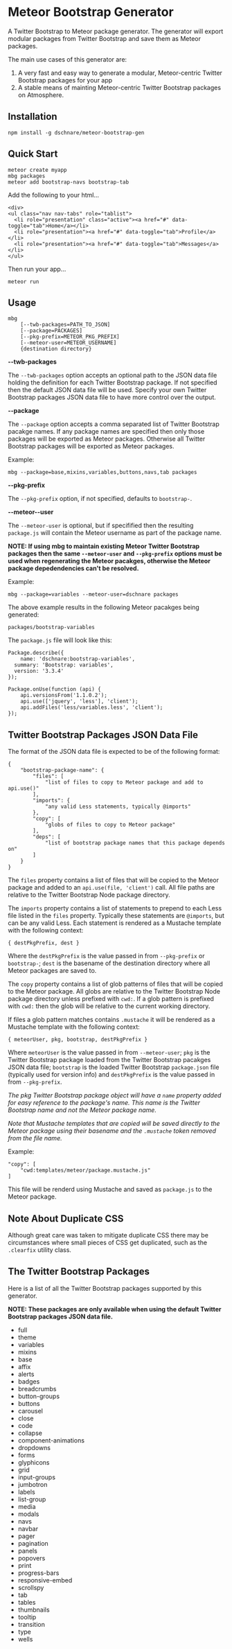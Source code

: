 # Meteor Bootstrap Generator

A Twitter Bootstrap to Meteor package generator. The generator will export
modular packages from Twitter Bootstrap and save them as Meteor packages.

The main use cases of this generator are:

1. A very fast and easy way to generate a modular, Meteor-centric Twitter Bootstrap packages for your app
2. A stable means of mainting Meteor-centric Twitter Bootstrap packages on Atmosphere.


## Installation

	npm install -g dschnare/meteor-bootstrap-gen


## Quick Start

	meteor create myapp
	mbg packages
	meteor add bootstrap-navs bootstrap-tab

Add the following to your html...

	<div>
    <ul class="nav nav-tabs" role="tablist">
      <li role="presentation" class="active"><a href="#" data-toggle="tab">Home</a></li>
      <li role="presentation"><a href="#" data-toggle="tab">Profile</a></li>
      <li role="presentation"><a href="#" data-toggle="tab">Messages</a></li>
    </ul>
  </div>

Then run your app...

	meteor run


## Usage

	mbg
		[--twb-packages=PATH_TO_JSON]
		[--package=PACKAGES]
		[--pkg-prefix=METEOR_PKG_PREFIX]
		[--meteor-user=METEOR_USERNAME]
		{destination directory}

**--twb-packages**

The `--twb-packages` option accepts an optional path to the JSON data file holding the definition for each Twitter Bootstrap package. If not specified then the default JSON data file will be used. Specify your own Twitter Bootstrap packages JSON data file to have more control over the output.


**--package**

The `--package` option accepts a comma separated list of Twitter Bootstrap pacakge names.
If any package names are specified then only those packages will be exported as Meteor packages.
Otherwise all Twitter Bootstrap packages will be exported as Meteor packages.

Example:

	mbg --package=base,mixins,variables,buttons,navs,tab packages

**--pkg-prefix**

The `--pkg-prefix` option, if not specified, defaults to `bootstrap-`.

**--meteor--user**

The `--meteor-user` is optional, but if specifified then the resulting `package.js` will contain the Meteor username as part of the package name.

**NOTE: If using mbg to maintain existing Meteor Twitter Bootstrap packages then the same `--meteor-user` and `--pkg-prefix` options must be used when regenerating the Meteor pacakges, otherwise the Meteor package depedendencies can't be resolved.**

Example:

	mbg --package=variables --meteor-user=dschnare packages

The above example results in the following Meteor pacakges being generated:

	packages/bootstrap-variables

The `package.js` file will look like this:

	Package.describe({
		name: 'dschnare:bootstrap-variables',
	  summary: 'Bootstrap: variables',
	  version: '3.3.4'
	});

	Package.onUse(function (api) {
		api.versionsFrom('1.1.0.2');
		api.use(['jquery', 'less'], 'client');
		api.addFiles('less/variables.less', 'client');
	});


## Twitter Bootstrap Packages JSON Data File

The format of the JSON data file is expected to be of the following format:

	{
		"bootstrap-package-name": {
			"files": [
				"list of files to copy to Meteor package and add to api.use()"
			],
			"imports": {
				"any valid Less statements, typically @imports"
			},
			"copy": [
				"globs of files to copy to Meteor package"
			],
			"deps": [
				"list of bootstrap package names that this package depends on"
			]
		}
	}

The `files` property contains a list of files that will be copied
to the Meteor package and added to an `api.use(file, 'client')` call.
All file paths are relative to the Twitter Bootstrap Node package directory.

The `imports` property contains a list of statements to prepend to each Less file
listed in the `files` property. Typically these statements are `@imports`, but can be any valid Less.
Each statement is rendered as a Mustache template with the following context:

	{ destPkgPrefix, dest }

Where the `destPkgPrefix` is the value passed in from `--pkg-prefix` or `bootstrap-`;
`dest` is the basename of the destination directory where all Meteor packages are saved to.

The `copy` property contains a list of glob patterns of files that will be copied
to the Meteor package. All globs are relative to the Twitter Bootstrap Node package directory
unless prefixed with `cwd:`. If a glob pattern is prefixed with `cwd:` then the glob will be
relative to the current working directory.

If files a glob pattern matches contains `.mustache` it will be rendered
as a Mustache template with the following context:

	{ meteorUser, pkg, bootstrap, destPkgPrefix }

Where `meteorUser` is the value passed in from `--meteor-user`;
`pkg` is the Twitter Bootstrap package loaded from the Twitter Bootstrap pacakges JSON data file;
`bootstrap` is the loaded Twitter Bootstrap `package.json` file (typically used for
version info) and `destPkgPrefix` is the value passed in from `--pkg-prefix`.

*The pkg Twitter Bootstrap package object will have a `name` property added for easy reference to the package's name. This name is the Twitter Bootstrap name and not the Meteor package name.*

*Note that Mustache templates that are copied will be saved directly to the Meteor package using their
basename and the `.mustache` token removed from the file name.*

Example:

	"copy": [
		"cwd:templates/meteor/package.mustache.js"
	]

This file will be renderd using Mustache and saved as `package.js` to the Meteor package.


## Note About Duplicate CSS

Although great care was taken to mitigate duplicate CSS there may be circumstances where small pieces
of CSS get duplicated, such as the `.clearfix` utility class.


## The Twitter Bootstrap Packages

Here is a list of all the Twitter Bootstrap packages supported by this generator.

**NOTE: These packages are only available when using the default Twitter Bootstrap packages JSON data file.**

- full
- theme
- variables
- mixins
- base
- affix
- alerts
- badges
- breadcrumbs
- button-groups
- buttons
- carousel
- close
- code
- collapse
- component-animations
- dropdowns
- forms
- glyphicons
- grid
- input-groups
- jumbotron
- labels
- list-group
- media
- modals
- navs
- navbar
- pager
- pagination
- panels
- popovers
- print
- progress-bars
- responsive-embed
- scrollspy
- tab
- tables
- thumbnails
- tooltip
- transition
- type
- wells